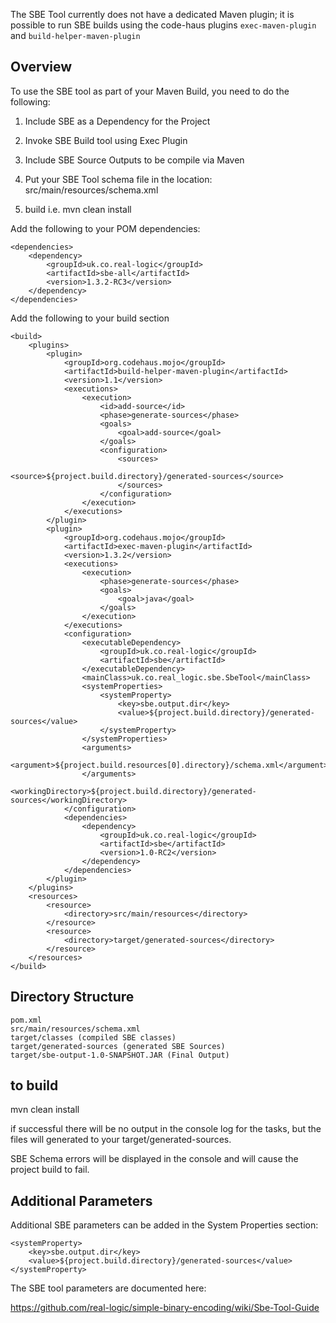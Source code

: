 The SBE Tool currently does not have a dedicated Maven plugin; it is possible to run SBE builds 
using the code-haus plugins <code>exec-maven-plugin</code> and <code>build-helper-maven-plugin</code>

## Overview
To use the SBE tool as part of your Maven Build, you need to do the following:

1. Include SBE as a Dependency for the Project

1. Invoke SBE Build tool using Exec Plugin 

1. Include SBE Source Outputs to be compile via Maven 

1. Put your SBE Tool schema file in the location: src/main/resources/schema.xml

1. build i.e. mvn clean install 

Add the following to your POM dependencies: 

	<dependencies>
		<dependency>
			<groupId>uk.co.real-logic</groupId>
			<artifactId>sbe-all</artifactId>
			<version>1.3.2-RC3</version>
		</dependency>
	</dependencies>

Add the following to your build section 

    <build>
		<plugins>
			<plugin>
				<groupId>org.codehaus.mojo</groupId>
				<artifactId>build-helper-maven-plugin</artifactId>
				<version>1.1</version>
				<executions>
					<execution>
						<id>add-source</id>
						<phase>generate-sources</phase>
						<goals>
							<goal>add-source</goal>
						</goals>
						<configuration>
							<sources>
								<source>${project.build.directory}/generated-sources</source>
							</sources>
						</configuration>
					</execution>
				</executions>
			</plugin>
			<plugin>
				<groupId>org.codehaus.mojo</groupId>
				<artifactId>exec-maven-plugin</artifactId>
				<version>1.3.2</version>
				<executions>
					<execution>
						<phase>generate-sources</phase>
						<goals>
							<goal>java</goal>
						</goals>
					</execution>
				</executions>
				<configuration>
					<executableDependency>
						<groupId>uk.co.real-logic</groupId>
						<artifactId>sbe</artifactId>
					</executableDependency>
					<mainClass>uk.co.real_logic.sbe.SbeTool</mainClass>
					<systemProperties>
						<systemProperty>
							<key>sbe.output.dir</key>
							<value>${project.build.directory}/generated-sources</value>
						</systemProperty>
					</systemProperties>
					<arguments>
						<argument>${project.build.resources[0].directory}/schema.xml</argument>
					</arguments>
					<workingDirectory>${project.build.directory}/generated-sources</workingDirectory>
				</configuration>
				<dependencies>
					<dependency>
						<groupId>uk.co.real-logic</groupId>
						<artifactId>sbe</artifactId>
						<version>1.0-RC2</version>
					</dependency>
				</dependencies>
			</plugin>
		</plugins>
		<resources>
			<resource>
				<directory>src/main/resources</directory>
			</resource>
			<resource>
				<directory>target/generated-sources</directory>
			</resource>
		</resources>
	</build>

## Directory Structure
	pom.xml
	src/main/resources/schema.xml 	
	target/classes (compiled SBE classes)
	target/generated-sources (generated SBE Sources)
	target/sbe-output-1.0-SNAPSHOT.JAR (Final Output)

## to build 
mvn clean install

if successful there will be no output in the console log for the tasks, but the files will generated to your target/generated-sources. 

SBE Schema errors will be displayed in the console and will cause the project build to fail. 

## Additional Parameters

Additional SBE parameters can be added in the System Properties section: 

	<systemProperty>
		<key>sbe.output.dir</key>
		<value>${project.build.directory}/generated-sources</value>
	</systemProperty>

The SBE tool parameters are documented here:

https://github.com/real-logic/simple-binary-encoding/wiki/Sbe-Tool-Guide